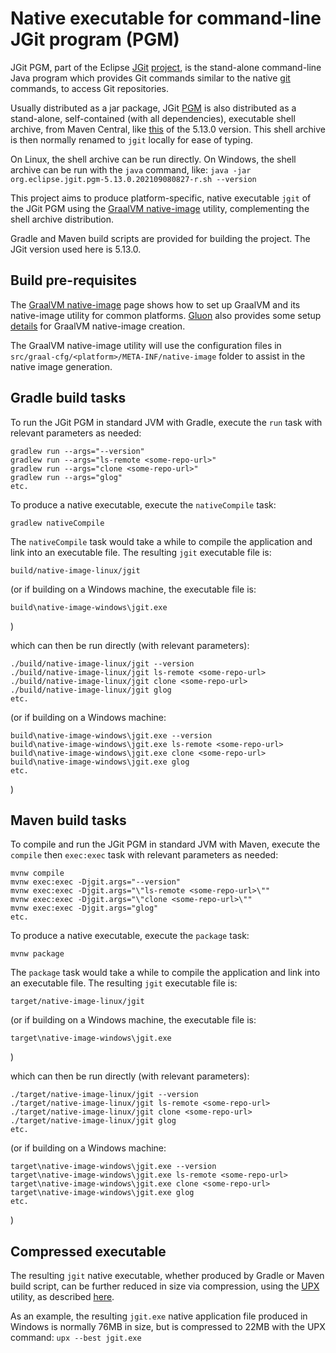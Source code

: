 # Native executable for command-line JGit program (PGM)

JGit PGM, part of the Eclipse [JGit](https://git.eclipse.org/c/jgit/jgit.git/) [project](http://www.eclipse.org/jgit/),
is the stand-alone command-line Java program which provides Git commands similar
to the native [git](https://git-scm.com) commands, to access Git repositories.

Usually distributed as a jar package, JGit [PGM](https://git.eclipse.org/c/jgit/jgit.git/tree/org.eclipse.jgit.pgm)
is also distributed as a stand-alone, self-contained (with all dependencies), executable shell archive,
from Maven Central, like
[this](https://repo1.maven.org/maven2/org/eclipse/jgit/org.eclipse.jgit.pgm/5.13.0.202109080827-r/org.eclipse.jgit.pgm-5.13.0.202109080827-r.sh)
of the 5.13.0 version. This shell archive is then normally renamed to `jgit` locally for ease of typing.

On Linux, the shell archive can be run directly.
On Windows, the shell archive can be run with the `java` command, like:
`java -jar org.eclipse.jgit.pgm-5.13.0.202109080827-r.sh --version`

This project aims to produce platform-specific, native executable `jgit` of the JGit PGM
using the [GraalVM native-image](https://www.graalvm.org/reference-manual/native-image) utility,
complementing the shell archive distribution.

Gradle and Maven build scripts are provided for building the project. The JGit version used here is 5.13.0.

## Build pre-requisites

The [GraalVM native-image](https://www.graalvm.org/reference-manual/native-image) page
shows how to set up GraalVM and its native-image utility for common platforms.
[Gluon](https://gluonhq.com/) also provides some setup [details](https://docs.gluonhq.com/#_platforms)
for GraalVM native-image creation.

The GraalVM native-image utility will use the configuration files in
`src/graal-cfg/<platform>/META-INF/native-image` folder to assist in the native image generation.

## Gradle build tasks

To run the JGit PGM in standard JVM with Gradle, execute the `run` task
with relevant parameters as needed:

	gradlew run --args="--version"
	gradlew run --args="ls-remote <some-repo-url>"
	gradlew run --args="clone <some-repo-url>"
	gradlew run --args="glog"
	etc.

To produce a native executable, execute the `nativeCompile` task:

	gradlew nativeCompile

The `nativeCompile` task would take a while to compile the application and link into an executable file.
The resulting `jgit` executable file is:

	build/native-image-linux/jgit

(or if building on a Windows machine, the executable file is:

	build\native-image-windows\jgit.exe

)

which can then be run directly (with relevant parameters):

	./build/native-image-linux/jgit --version
	./build/native-image-linux/jgit ls-remote <some-repo-url>
	./build/native-image-linux/jgit clone <some-repo-url>
	./build/native-image-linux/jgit glog
	etc.

(or if building on a Windows machine:

	build\native-image-windows\jgit.exe --version
	build\native-image-windows\jgit.exe ls-remote <some-repo-url>
	build\native-image-windows\jgit.exe clone <some-repo-url>
	build\native-image-windows\jgit.exe glog
	etc.

)

## Maven build tasks

To compile and run the JGit PGM in standard JVM with Maven, execute the
`compile` then `exec:exec` task with relevant parameters as needed:

	mvnw compile
	mvnw exec:exec -Djgit.args="--version"
	mvnw exec:exec -Djgit.args="\"ls-remote <some-repo-url>\""
	mvnw exec:exec -Djgit.args="\"clone <some-repo-url>\""
	mvnw exec:exec -Djgit.args="glog"
	etc.

To produce a native executable, execute the `package` task:

	mvnw package

The `package` task would take a while to compile the application and link into an executable file.
The resulting `jgit` executable file is:

	target/native-image-linux/jgit

(or if building on a Windows machine, the executable file is:

	target\native-image-windows\jgit.exe

)

which can then be run directly (with relevant parameters):

	./target/native-image-linux/jgit --version
	./target/native-image-linux/jgit ls-remote <some-repo-url>
	./target/native-image-linux/jgit clone <some-repo-url>
	./target/native-image-linux/jgit glog
	etc.

(or if building on a Windows machine:

	target\native-image-windows\jgit.exe --version
	target\native-image-windows\jgit.exe ls-remote <some-repo-url>
	target\native-image-windows\jgit.exe clone <some-repo-url>
	target\native-image-windows\jgit.exe glog
	etc.

)

## Compressed executable

The resulting `jgit` native executable, whether produced by Gradle or Maven build script,
can be further reduced in size via compression, using the [UPX](https://upx.github.io) utility,
as described [here](https://medium.com/graalvm/compressed-graalvm-native-images-4d233766a214).

As an example, the resulting `jgit.exe` native application file produced in Windows is
normally 76MB in size, but is compressed to 22MB with the UPX command: `upx --best jgit.exe`

